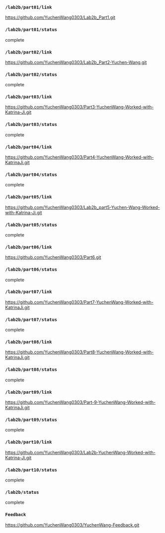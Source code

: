 ### `/lab2b/part01/link`
https://github.com/YuchenWang0303/Lab2b_Part1.git
### `/lab2b/part01/status`
complete
### `/lab2b/part02/link`
https://github.com/YuchenWang0303/Lab2b_Part2-Yuchen-Wang.git
### `/lab2b/part02/status`
complete
### `/lab2b/part03/link`
https://github.com/YuchenWang0303/Part3-YuchenWang-Worked-with-Katrina-Ji.git
### `/lab2b/part03/status`
complete
### `/lab2b/part04/link`
https://github.com/YuchenWang0303/Part4-YuchenWang-Worked-with-KatrinaJi.git
### `/lab2b/part04/status`
complete
### `/lab2b/part05/link`
https://github.com/YuchenWang0303/Lab2b_part5-Yuchen-Wang-Worked-with-Katrina-Ji.git
### `/lab2b/part05/status`
complete
### `/lab2b/part06/link`
https://github.com/YuchenWang0303/Part6.git
### `/lab2b/part06/status`
complete
### `/lab2b/part07/link`
https://github.com/YuchenWang0303/Part7-YuchenWang-Worked-with-KatrinaJi.git
### `/lab2b/part07/status`
complete
### `/lab2b/part08/link`
https://github.com/YuchenWang0303/Part8-YuchenWang-Worked-with-KatrinaJi.git
### `/lab2b/part08/status`
complete
### `/lab2b/part09/link`
https://github.com/YuchenWang0303/Part-9-YuchenWang-Worked-with-KatrinaJi.git
### `/lab2b/part09/status`
complete
### `/lab2b/part10/link`
https://github.com/YuchenWang0303/Lab2b-YuchenWang-Worked-with-Katrina-Ji.git
### `/lab2b/part10/status`
complete
### `/lab2b/status`
complete
### `Feedback`
https://github.com/YuchenWang0303/YuchenWang-Feedback.git
